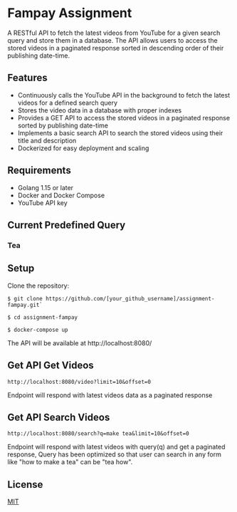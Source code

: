 # Fampay Assignment

A RESTful API to fetch the latest videos from YouTube for a given search query and store them in a database. The API allows users to access the stored videos in a paginated response sorted in descending order of their publishing date-time.

## Features
- Continuously calls the YouTube API in the background to fetch the latest videos for a defined search query
- Stores the video data in a database with proper indexes
- Provides a GET API to access the stored videos in a paginated response sorted by publishing date-time
- Implements a basic search API to search the stored videos using their title and description
- Dockerized for easy deployment and scaling
## Requirements
- Golang 1.15 or later
- Docker and Docker Compose
- YouTube API key
 
## Current Predefined Query
### Tea 
## Setup
Clone the repository:

```shell
$ git clone https://github.com/[your_github_username]/assignment-fampay.git`

$ cd assignment-fampay

$ docker-compose up
```

The API will be available at http://localhost:8080/

## Get API Get Videos

`http://localhost:8080/video?limit=10&offset=0`

Endpoint will respond with latest videos data as a paginated response

## Get API Search Videos

`http://localhost:8080/search?q=make tea&limit=10&offset=0`

Endpoint will respond with latest videos with query(q) and get a paginated response,
Query has been optimized so that user can search in any form like "how to make a tea" can be "tea how".

## License

[MIT](https://choosealicense.com/licenses/mit/)
